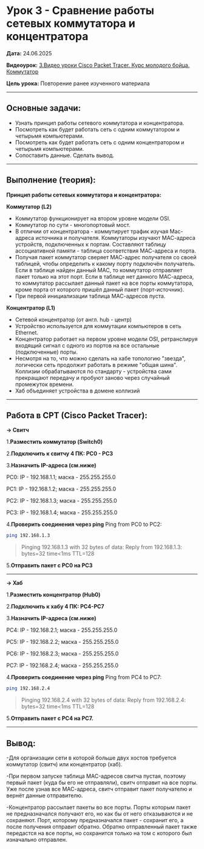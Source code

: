 # Урок 3 - Сравнение работы сетевых коммутатора и концентратора

**Дата:** 24.06.2025

**Видеоурок:** [3.Видео уроки Cisco Packet Tracer. Курс молодого бойца. Коммутатор](https://vkvideo.ru/playlist/-32477510_12/video-32477510_456239183)

**Цель урока:** Повторение ранее изученного материала

---

## Основные задачи:
- Узнать принцип работы сетевого коммутатора и концентратора.
- Посмотреть как будет работать сеть с одним коммутатором и четырьмя компьютерами.
- Посмотреть как будет работать сеть с одним концентратором и четырьмя компьютерами.
- Сопоставить данные. Сделать вывод.

---

## Выполнение (теория):

**Принцип работы сетевых коммутатора и концентратора:**

**Коммутатор (L2)**
- Коммутатор функционирует на втором уровне модели OSI. 
- Коммутатор по сути - многопортовый мост.
- В отличии от концентратора - коммутирует трафик изучая Mac-адреса источника и получателя. 
Коммутаторы изучают МАС-адреса устройств, подключенных к портам. Составляют таблицу ассоциативной памяти - таблица соответствия МАС-адреса и порта.
- Получая пакет коммутатор сверяет МАС-адрес получателя со своей таблицей, чтобы определить к какому порту подключён получатель. Если в таблице найден данный МАС, то коммутатор отправляет пакет только на этот порт. Если в таблице нет данного МАС-адреса, то коммутатор рассылает данный пакет на все порты коммутатора, кроме порта от которого пришёл данный пакет (порт-источник). 
- При первой инициализации таблица МАС-адресов пуста.

**Концентратор (L1)**
- Сетевой концентратор (от англ. hub - центр)
- Устройство используется для коммутации компьютеров в сеть Ethernet.
- Концентратор работает на первом уровне модели OSI, ретранслируя входящий сигнал с одного из портов на все остальные (подключенные) порты. 
- Несмотря на то, что можно сделать на хабе топологию "звезда", логически сеть продолжит работать в режиме "общая шина".
Коллизии обрабатываются по стандарту - устройства сами прекращают передачу и пробуют заново через случайный промежуток времени. 
- Хаб объединяет устройства в домене коллизий

---

## Работа в CPT (Cisco Packet Tracer):

**-> Свитч**

1.**Разместить коммутатор (Switch0)**

2.**Подключить к свитчу 4 ПК: PC0 - PC3**

3.**Назначить IP-адреса (см.ниже)**

PC0: IP - 192.168.1.1; маска - 255.255.255.0

PC1: IP - 192.168.1.2; маска - 255.255.255.0

PC2: IP - 192.168.1.3; маска - 255.255.255.0

PC3: IP - 192.168.1.4; маска - 255.255.255.0

4.**Проверить соединения через ping**
Ping from PC0 to PC2:
```bash
ping 192.168.1.3
```
> Pinging 192.168.1.3 with 32 bytes of data:
> Reply from 192.168.1.3: bytes=32 time<1ms TTL=128

5.**Отправить пакет с PC0 на PC3**

---

**-> Хаб**

1.**Разместить концентратор (Hub0)**

2.**Подключить к хабу 4 ПК: PC4-PC7**

3.**Назначить IP-адреса (см.ниже)**

PC4: IP - 192.168.2.1; маска - 255.255.255.0

PC5: IP - 192.168.2.2; маска - 255.255.255.0

PC6: IP - 192.168.2.3; маска - 255.255.255.0

PC7: IP - 192.168.2.4; маска - 255.255.255.0


4.**Проверить соединение через ping**
Ping from PC4 to PC7:
```bash
ping 192.168.2.4
```
> Pinging 192.168.2.4 with 32 bytes of data:
> Reply from 192.168.2.4: bytes=32 time<1ms TTL=128

5.**Отправить пакет с PC4 на PC7.**

---

## Вывод:
-Для организации сети в которой больше двух хостов требуется коммутатор (свитч) или концентратор (хаб).

-При первом запуске таблица MAC-адресов свитча пустая, поэтому первый пакет (куда бы его не отправляли), свитч отправит на все порты. Уже после узнав все МАС-адреса, свитч отправит пакет получателю и вернёт данные отправителю.

-Концентратор рассылает пакеты во все порты. Порты которым пакет не предназначался получают его, но как бы от него отказываются и не сохраняют. Порт, которому предназначался пакет - сохранит его, а после получения отправит обратно. Обратно отправленный пакет также передастся на все порты, но сохранится только на том с которого был изначально отправлен.